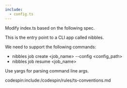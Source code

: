 ```yaml
---
include:
  - config.ts
---
```


Modify index.ts based on the following spec.

This is the entry point to a CLI app called nibbles.

We need to support the following commands:
  - nibbles job create <job_name> --config <config_path>
  - nibbles job resume <job_name>

Use yargs for parsing command line args.



codespin:include:/codespin/rules/ts-conventions.md
